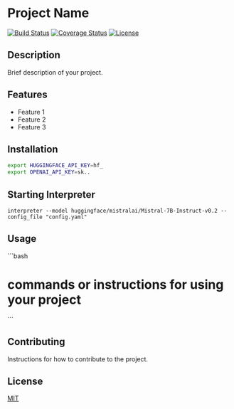 # Project Name

[![Build Status](https://img.shields.io/travis/username/reponame.svg?style=flat-square)](https://travis-ci.org/username/reponame)
[![Coverage Status](https://img.shields.io/coveralls/username/reponame.svg?style=flat-square)](https://coveralls.io/github/username/reponame)
[![License](https://img.shields.io/github/license/isayahc/python-sample-template.svg?style=flat-square)](LICENSE)

## Description

Brief description of your project.

## Features

- Feature 1
- Feature 2
- Feature 3

## Installation

```bash
export HUGGINGFACE_API_KEY=hf_
export OPENAI_API_KEY=sk..
```

## Starting Interpreter

```
interpreter --model huggingface/mistralai/Mistral-7B-Instruct-v0.2 --config_file "config.yaml"
```

## Usage

\```bash
# commands or instructions for using your project
\```

## Contributing

Instructions for how to contribute to the project.

## License

[MIT](LICENSE)
